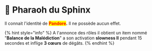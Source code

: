 # 👻 Pharaoh du Sphinx

Il connait l'identité de <mark style="color:red;">**Pandore**</mark>**.**                                                                                                                    Il ne possède aucun effet.

{% hint style="info" %}
A l'annonce des rôles il obtient un item nommé "**Balance de la Malédiction**" a son activation **slowness II** pendant 15 secondes et inflige **3 cœurs** de dégâts.
{% endhint %}
